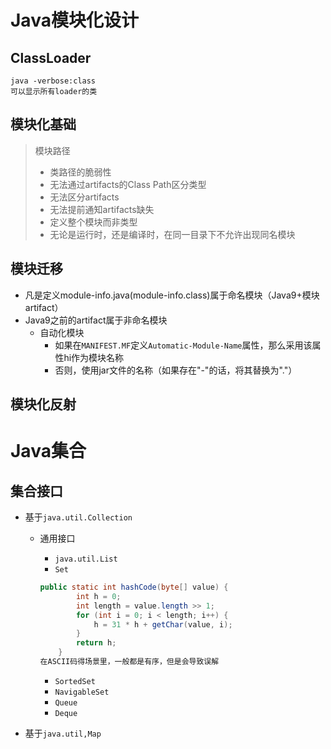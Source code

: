 # Java模块化设计

## ClassLoader

```shell
java -verbose:class
可以显示所有loader的类
```

## 模块化基础

>模块路径
>
>- 类路径的脆弱性
>  - 无法通过artifacts的Class Path区分类型
>  - 无法区分artifacts
>  - 无法提前通知artifacts缺失
>- 定义整个模块而非类型
>- 无论是运行时，还是编译时，在同一目录下不允许出现同名模块

## 模块迁移

- 凡是定义module-info.java(module-info.class)属于命名模块（Java9+模块artifact）
- Java9之前的artifact属于非命名模块
  - 自动化模块
    - 如果在`MANIFEST.MF`定义`Automatic-Module-Name`属性，那么采用该属性hi作为模块名称
    - 否则，使用jar文件的名称（如果存在"-"的话，将其替换为"."）

## 模块化反射

# Java集合

## 集合接口

- 基于`java.util.Collection`

  - 通用接口

    - `java.util.List`
    - `Set`

    ```java
    public static int hashCode(byte[] value) {
            int h = 0;
            int length = value.length >> 1;
            for (int i = 0; i < length; i++) {
                h = 31 * h + getChar(value, i);
            }
            return h;
        }
    在ASCII码得场景里，一般都是有序，但是会导致误解
    ```

    - `SortedSet`
    - `NavigableSet`
    - `Queue`
    - `Deque`

- 基于`java.util,Map`